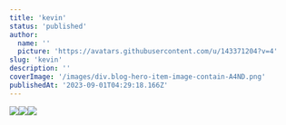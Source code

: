 ```yaml
---
title: 'kevin'
status: 'published'
author:
  name: ''
  picture: 'https://avatars.githubusercontent.com/u/143371204?v=4'
slug: 'kevin'
description: ''
coverImage: '/images/div.blog-hero-item-image-contain-A4ND.png'
publishedAt: '2023-09-01T04:29:18.166Z'
---
```


![](/images/pexels-mikhail-nilov-6740748-EzNj.jpg)![](/images/pexels-monstera-6289100-M0OD.jpg)![](/images/div.blog-hero-item-image-contain-k2OT.png)


